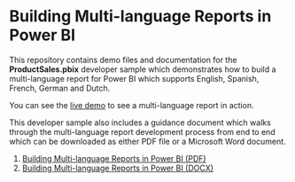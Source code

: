 # Building Multi-language Reports in Power BI
This repository contains demo files and documentation for the **ProductSales.pbix** developer sample which demonstrates how to build a multi-language report for Power BI which supports English, Spanish, French, German and Dutch.

You can see the [live demo](https://multilanguagereportdemo.azurewebsites.net) to see a multi-language report in action.

This developer sample also includes a guidance document which walks through the multi-language report development process from end to end which can be downloaded as either PDF file or a Microsoft Word document.
1. [Building Multi-language Reports in Power BI (PDF)](https://github.com/PowerBiDevCamp/Multilanguage-Reports/raw/main/Docs/Building%20Multi-language%20Reports%20in%20Power%20BI.pdf)
2. [Building Multi-language Reports in Power BI (DOCX)](https://github.com/PowerBiDevCamp/Multilanguage-Reports/raw/main/Docs/Building%20Multi-language%20Reports%20in%20Power%20BI.docx)

